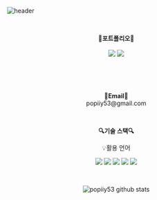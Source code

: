 ![header](https://capsule-render.vercel.app/api?type=waving&color=auto&height=300&section=header&text=welcome&fontSize=90&animation=fadeIn&fontAlignY=38&desc=popiiy53%20GitHub%20Profile&descAlignY=51&descAlign=62)

<br>

<p align="center">
    <Strong>🚀포트폴리오🚀</Strong><br><br>
    <a href="https://popiiy53blog.tistory.com/" target="_blank"><img src="https://img.shields.io/badge/Tistory-535D6C?style=flat-square&logo=Tistory&logoColor=white"/></a>
    <a href="https://popiiy53.github.io/" target="_blank"><img src="https://img.shields.io/badge/포트폴리오-3884FF?style=flat-square&logo=GitBook&logoColor=white"/></a>
    

</p>

<br>

<p align="center">
<br>
<br> <Strong>📧Email📧</Strong><br>popiiy53@gmail.com<br>
</p>

<br>

<p align="center">
    <Strong>🔍기술 스택🔍</Strong><br>
  

<p align="center">
    💡활용 언어
</p>

<p align="center" display="inline-block">
  <img src="https://img.shields.io/badge/javascript-F7DF1E?style=for-the-badge&logo=javascript&logoColor=black">
  <img src="https://img.shields.io/badge/css-1572B6?style=for-the-badge&logo=css3&logoColor=white">
  <img src="https://img.shields.io/badge/html-E34F26?style=for-the-badge&logo=html5&logoColor=white">
  <img src="https://img.shields.io/badge/C-A8B9CC?style=for-the-badge&logo=C&logoColor=white">
  <img src="https://img.shields.io/badge/C++-00599C?style=for-the-badge&logo=C++&logoColor=white">
</p>

<br>

<div align=center>

![popiiy53 github stats](https://github-readme-stats.vercel.app/api?username=popiiy53&show_icons=true)

